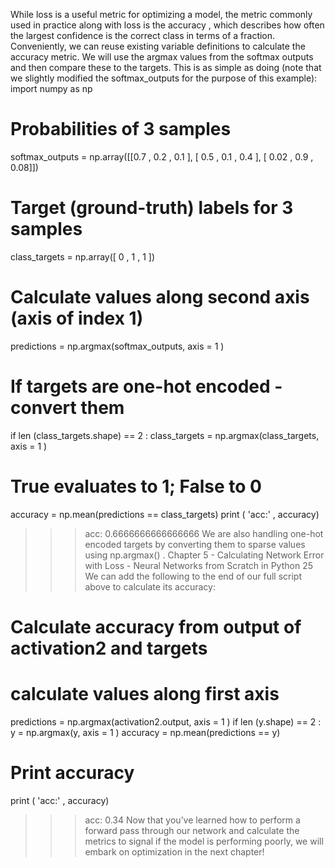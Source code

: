 While loss is a useful metric for optimizing a model, the metric commonly used in practice along
with loss is the accuracy , which describes how often the largest confidence is the correct class
in terms of a fraction. Conveniently, we can reuse existing variable definitions to calculate the
accuracy metric. We will use the argmax values from the softmax outputs and then compare
these to the targets. This is as simple as doing (note that we slightly modified the
softmax_outputs for the purpose of this example):
import numpy as np

# Probabilities of 3 samples

softmax_outputs = np.array([[0.7 , 0.2 , 0.1 ],
[ 0.5 , 0.1 , 0.4 ],
[ 0.02 , 0.9 , 0.08]])

# Target (ground-truth) labels for 3 samples

class_targets = np.array([ 0 , 1 , 1 ])

# Calculate values along second axis (axis of index 1)

predictions = np.argmax(softmax_outputs, axis = 1 )

# If targets are one-hot encoded - convert them

if len (class_targets.shape) == 2 :
class_targets = np.argmax(class_targets, axis = 1 )

# True evaluates to 1; False to 0

accuracy = np.mean(predictions == class_targets)
print ( 'acc:' , accuracy)

> > > acc: 0.6666666666666666
> > > We are also handling one-hot encoded targets by converting them to sparse values using
> > > np.argmax() .
> > > Chapter 5 - Calculating Network Error with Loss - Neural Networks from Scratch in Python
> > > 25
> > > We can add the following to the end of our full script above to calculate its accuracy:

# Calculate accuracy from output of activation2 and targets

# calculate values along first axis

predictions = np.argmax(activation2.output, axis = 1 )
if len (y.shape) == 2 :
y = np.argmax(y, axis = 1 )
accuracy = np.mean(predictions == y)

# Print accuracy

print ( 'acc:' , accuracy)

> > > acc: 0.34
> > > Now that you’ve learned how to perform a forward pass through our network and calculate the
> > > metrics to signal if the model is performing poorly, we will embark on optimization in the next
> > > chapter!
